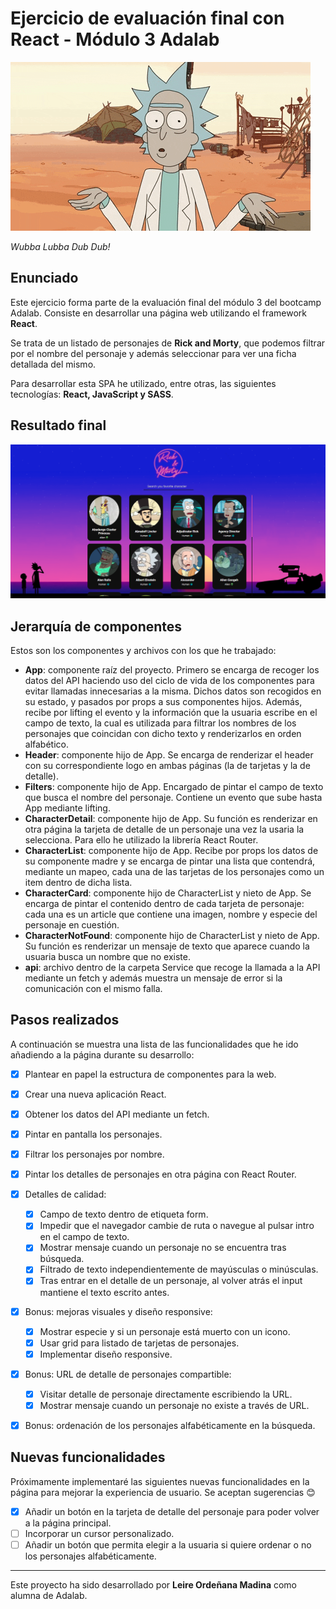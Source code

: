 # Ejercicio de evaluación final con React - Módulo 3 Adalab

![Gif of a shining pokeball](./src/images/rick-gif.gif)

*Wubba Lubba Dub Dub!*

##  Enunciado

Este ejercicio forma parte de la evaluación final del módulo 3 del bootcamp Adalab. Consiste en desarrollar una página web utilizando el framework **React**. 

Se trata de un listado de personajes de **Rick and Morty**, que podemos filtrar por el nombre del personaje y además seleccionar para ver una ficha detallada del mismo.

Para desarrollar esta SPA he utilizado, entre otras, las siguientes tecnologías: **React, JavaScript **y** SASS**.

## Resultado final

![Image of the web final result showing ten pokemons](./src/images/result.png)

## Jerarquía de componentes

Estos son los componentes y archivos con los que he trabajado:

- **App**: componente raíz del proyecto. Primero se encarga de recoger los datos del API haciendo uso del ciclo de vida de los componentes para evitar llamadas innecesarias a la misma. Dichos datos son recogidos en su estado, y pasados por props a sus componentes hijos. Además, recibe por lifting el evento y la información que la usuaria escribe en el campo de texto, la cual es utilizada para filtrar los nombres de los personajes que coincidan con dicho texto y renderizarlos en orden alfabético.
- **Header**: componente hijo de App. Se encarga de renderizar el header con su correspondiente logo en ambas páginas (la de tarjetas y la de detalle).
- **Filters**: componente hijo de App. Encargado de pintar el campo de texto que busca el nombre del personaje. Contiene  un evento que sube hasta App mediante lifting.
- **CharacterDetail**: componente hijo de App. Su función es renderizar en otra página la tarjeta de detalle de un personaje una vez la usaria la selecciona. Para ello he utilizado la librería React Router.
- **CharacterList**: componente hijo de App. Recibe por props los datos de su componente madre y se encarga de pintar una lista que contendrá, mediante un mapeo, cada una de las tarjetas de los personajes como un item dentro de dicha lista.
- **CharacterCard**: componente hijo de CharacterList y nieto de App. Se encarga de pintar el contenido dentro de cada tarjeta de personaje: cada una es un article que contiene una imagen, nombre y especie del personaje en cuestión.
- **CharacterNotFound**: componente hijo de CharacterList y nieto de App. Su función es renderizar un mensaje de texto que aparece cuando la usuaria busca un nombre que no existe.
- **api**: archivo dentro de la carpeta Service que recoge la llamada a la API mediante un fetch y además muestra un mensaje de error si la comunicación con el mismo falla. 


## Pasos realizados

A continuación se muestra una lista de las funcionalidades que he ido añadiendo a la página durante su desarrollo:

- [x] Plantear en papel la estructura de componentes para la web.
- [x] Crear una nueva aplicación React.
- [x] Obtener los datos del API mediante un fetch.
- [x] Pintar en pantalla los personajes.
- [x] Filtrar los personajes por nombre.
- [x] Pintar los detalles de personajes en otra página con React Router.
- [x] Detalles de calidad: 
  - [x] Campo de texto dentro de etiqueta form.
  - [x] Impedir que el navegador cambie de ruta o navegue al pulsar intro en el campo de texto.
  - [x] Mostrar mensaje cuando un personaje no se encuentra tras búsqueda.
  - [x] Filtrado de texto independientemente de mayúsculas o minúsculas.
  - [x] Tras entrar en el detalle de un personaje, al volver atrás el input mantiene el texto escrito antes.
- [x] Bonus: mejoras visuales y diseño responsive:
  - [x] Mostrar especie y si un personaje está muerto con un icono.
  - [x] Usar grid para listado de tarjetas de personajes.
  - [x] Implementar diseño responsive.
- [x] Bonus: URL de detalle de personajes compartible:
  - [x] Visitar detalle de personaje directamente escribiendo la URL.
  - [x] Mostrar mensaje cuando un personaje no existe a través de URL.
- [x] Bonus: ordenación de los personajes alfabéticamente en la búsqueda.


## Nuevas funcionalidades

Próximamente implementaré las siguientes nuevas funcionalidades en la página para mejorar la experiencia de usuario. Se aceptan sugerencias 😊

- [x] Añadir un botón en la tarjeta de detalle del personaje para poder volver a la página principal.
- [ ] Incorporar un cursor personalizado.
- [ ] Añadir un botón que permita elegir a la usuaria si quiere ordenar o no los personajes alfabéticamente.

---

Este proyecto ha sido desarrollado por **Leire Ordeñana Madina** como alumna de Adalab.
